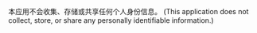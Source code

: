 本应用不会收集、存储或共享任何个人身份信息。 (This application does not collect, store, or share any personally identifiable information.)
